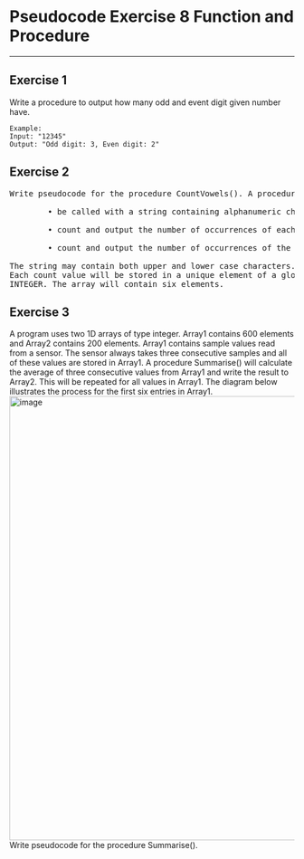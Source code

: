 # Pseudocode Exercise 8 Function and Procedure

---

## Exercise 1

Write a procedure to output how many odd and event digit given number have.

    Example:
    Input: "12345"
    Output: "Odd digit: 3, Even digit: 2"

## Exercise 2
<pre>
Write pseudocode for the procedure CountVowels(). A procedure CountVowels() will: <br />
        • be called with a string containing alphanumeric characters as its parameter <br />
        • count and output the number of occurrences of each vowel (a, e, i, o, u) in the string <br />
        • count and output the number of occurrences of the other alphabetic characters (as a single total). <br />
The string may contain both upper and lower case characters.
Each count value will be stored in a unique element of a global 1D array CharCount of type
INTEGER. The array will contain six elements.
</pre>

    
## Exercise 3

A program uses two 1D arrays of type integer. Array1 contains 600 elements and Array2 contains 200 elements.
Array1 contains sample values read from a sensor. The sensor always takes three consecutive samples and all of these values are stored in Array1.
A procedure Summarise() will calculate the average of three consecutive values from Array1 and write the result to Array2. This will be repeated for all values in Array1.
The diagram below illustrates the process for the first six entries in Array1.
<img width="785" alt="image" src="https://github.com/user-attachments/assets/2fd1a41b-3f99-412c-a7ec-b76ee3e03b75" />
Write pseudocode for the procedure Summarise().




 
